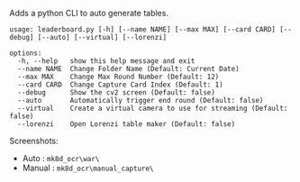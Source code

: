Adds a python CLI to auto generate tables.

```
usage: leaderboard.py [-h] [--name NAME] [--max MAX] [--card CARD] [--debug] [--auto] [--virtual] [--lorenzi]

options:
  -h, --help   show this help message and exit
  --name NAME  Change Folder Name (Default: Current Date)
  --max MAX    Change Max Round Number (Default: 12)
  --card CARD  Change Capture Card Index (Default: 1)
  --debug      Show the cv2 screen (Default: false)
  --auto       Automatically trigger end round (Default: false)
  --virtual    Create a virtual camera to use for streaming (Default: false)
  --lorenzi    Open Lorenzi table maker (Default: false)
```

Screenshots:

-   Auto : `mk8d_ocr\war\`
-   Manual : `mk8d_ocr\manual_capture\`
